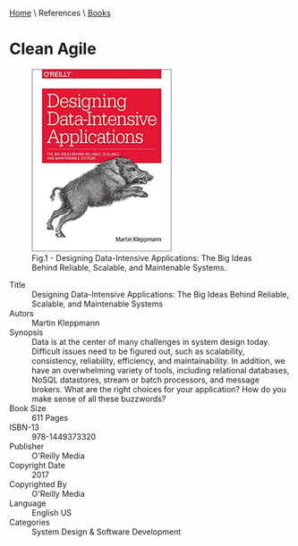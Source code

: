 [Home](../../index.md) \ References \ [Books](list.md)

# Clean Agile

<figure>
  <img src="Designing-Data-Intensive-Applications.png" alt="Designing Data-Intensive Applications: The Big Ideas Behind Reliable, Scalable, and Maintenable Systems" style="width:250px">
  <figcaption>Fig.1 - Designing Data-Intensive Applications: The Big Ideas Behind Reliable, Scalable, and Maintenable Systems.</figcaption>
</figure>

<div itemscope="" itemtype="https://schema.org/Book">
   <meta itemprop="bookFormat" content="EBook/DAISY3"/>
   <meta itemprop="accessibilityFeature" content="largePrint/CSSEnabled"/>
   <meta itemprop="accessibilityFeature" content="highContrast/CSSEnabled"/>
   <meta itemprop="accessibilityFeature" content="resizeText/CSSEnabled"/>
   <meta itemprop="accessibilityFeature" content="displayTransformability"/>
   <meta itemprop="accessibilityFeature" content="longDescription"/>
   <meta itemprop="accessibilityFeature" content="alternativeText"/>
   <meta itemprop="accessibilityControl" content="fullKeyboardControl"/>
   <meta itemprop="accessibilityControl" content="fullMouseControl"/>
   <meta itemprop="accessibilityHazard" content="noFlashingHazard"/>
   <meta itemprop="accessibilityHazard" content="noMotionSimulationHazard"/>
   <meta itemprop="accessibilityHazard" content="noSoundHazard"/>
   <meta itemprop="accessibilityAPI" content="ARIA"/>

   <dl>
      <dt>Title</dt>
      <dd itemprop="name">Designing Data-Intensive Applications: The Big Ideas Behind Reliable, Scalable, and Maintenable Systems</dd>
	  <dt>Autors</dt>
	  <dd itemprop="author" itemtype="https://schema.org/Person" itemscope=""><span itemprop="name">Martin Kleppmann</span></dd>
      <dt>Synopsis</dt>
      <dd itemprop="description">Data is at the center of many challenges in system design today. Difficult issues need to be figured out, such as scalability, consistency, reliability, efficiency, and maintainability. In addition, we have an overwhelming variety of tools, including relational databases, NoSQL datastores, stream or batch processors, and message brokers. What are the right choices for your application? How do you make sense of all these buzzwords?</dd>
      <dt>Book Size</dt>
      <dd><span itemprop="numberOfPages">611</span> Pages</dd>
      <dt>ISBN-13</dt>
      <dd itemprop="isbn">978-1449373320</dd>
      <dt>Publisher</dt>
      <dd itemprop="publisher" itemtype="https://schema.org/Organization" itemscope=""><span itemprop="name">O'Reilly Media</span></dd>
      <dt>Copyright Date</dt>
      <dd itemprop="copyrightYear">2017</dd>
      <dt>Copyrighted By</dt>
      <dd itemprop="copyrightHolder" itemtype="https://schema.org/Organization" itemscope=""><span itemprop="name">O'Reilly Media</span></dd>
      <dt>Language</dt>
      <dd><meta itemprop="inLanguage" content="en-US"/>English US</dd>
      <dt>Categories</dt>
      <dd><span itemprop="genre">System Design</span> & <span itemprop="genre">Software Development</span></dd>
   </dl>
</div>
